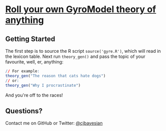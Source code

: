 [Roll your own GyroModel theory of anything](http://madere.biol.mcgill.ca/cchivers/gyremodel/)
==============================================================================================


Getting Started
---------------

The first step is to source the R script `source('gyre.R')`, which will read in the lexicon table. Next run `theory_gen()` and pass the
topic of your favourite, well, er, anything:

``` R
// For example:
theory_gen("The reason that cats hate dogs")
// or:
theory_gen("Why I procrastinate")
```

And you're off to the races!

Questions?
----------

Contact me on GitHub or Twitter: [@cjbayesian](http://twitter.com/cjbayesian)
